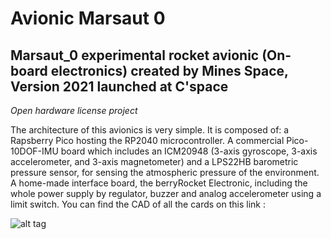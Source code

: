 <h1>Avionic Marsaut 0</h1>
        
<h2>Marsaut_0 experimental rocket avionic (On-board electronics) created by Mines Space, Version 2021 launched at C'space</h2>

*Open hardware license project*

<p>The architecture of this avionics is very simple. It is composed of: a Rapsberry Pico hosting the RP2040 microcontroller. A commercial Pico-10DOF-IMU board which includes an ICM20948 (3-axis gyroscope, 3-axis accelerometer, and 3-axis magnetometer) and a LPS22HB barometric pressure sensor, for sensing the atmospheric pressure of the environment. A home-made interface board, the berryRocket Electronic, including the whole power supply by regulator, buzzer and analog accelerometer using a limit switch.  
You can find the CAD of all the cards on this link :  </p>

![alt tag](https://github.com/axpaul/Avionic_Marsaut0/blob/3b93ca48c7310d51b4f38008a7691d3c2e0785c7/Pictures/1.png)
